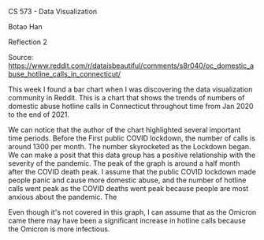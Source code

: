 CS 573 - Data Visualization

Botao Han

Reflection 2

Source: https://www.reddit.com/r/dataisbeautiful/comments/s8r040/oc_domestic_abuse_hotline_calls_in_connecticut/

This week I found a bar chart when I was discovering the data visualization community in Reddit. This is a chart that shows the trends of numbers of domestic abuse hotline calls in Connecticut throughout time from Jan 2020 to the end of 2021.

We can notice that the author of the chart highlighted several important time periods. Before the First public COVID lockdown, the number of calls is around 1300 per month. The number skyrocketed as the Lockdown began. We can make a posit that this data group has a positive relationship with the severity of the pandemic. The peak of the graph is around a half month after the COVID death peak. I assume that the public COVID lockdown made people panic and cause more domestic abuse, and the number of hotline calls went peak as the COVID deaths went peak because people are most anxious about the pandemic. The

Even though it's not covered in this graph, I can assume that as the Omicron came there may have been a significant increase in hotline calls because the Omicron is more infectious.